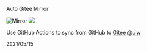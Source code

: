 Auto Gitee Mirror

![Mirror](https://github.com/uiwjs/auto-gitee-mirror/workflows/Mirror/badge.svg) [![](https://jaywcjlove.github.io/sb/ico/gitee.svg)](https://gitee.com/uiw)

Use GitHub Actions to sync from GitHub to [Gitee @uiw](https://gitee.com/uiw)


2021/05/15
